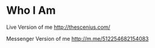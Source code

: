 # Who I Am

Live Version of me http://thescenius.com/

Messenger Version of me http://m.me/512254682154083
